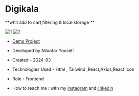 # Digikala

**whit add to cart,filtering & local storage **


![1](https://github.com/user-attachments/assets/e6cdb82c-e512-494e-8524-175a9b7c47bc)
![2](https://github.com/niloufar-yousefi/Digi-kala/issues/1#issue-2458813129)


- [Demo Project](https://vercel.com/new/niloofars-projects-15a89d61/success?developer-id=&external-id=&redirect-url=&branch=main&deploymentUrl=digi-kala-l5glqi4w7-niloofars-projects-15a89d61.vercel.app&projectName=digi-kala&s=https%3A%2F%2Fgithub.com%2Fniloufar-yousefi%2FDigi-kala&gitOrgLimit=&hasTrialAvailable=1&totalProjects=1&slug=app-future&slug=en-US&slug=new&slug=niloofars-projects-15a89d61&slug=success)

- Developed by Niloofar Yoosefi

- Created - 2024-03

- Technologies Used - Html , Tailwind ,React,Axios,React Icon


- Role - Frontend

- How to reach me : with my [instagram](https://github.com/niloufar-yousefi) and [linkedin](https://www.linkedin.com/in/niloofar-yoosefikhorram-242742143/)
